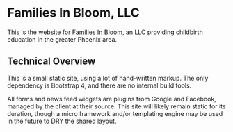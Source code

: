 # Families In Bloom, LLC
This is the website for [Families In Bloom](familiesinbloom.net), an LLC providing childbirth education in the greater Phoenix area.

## Technical Overview
This is a small static site, using a lot of hand-written markup. The only dependency is Bootstrap 4, and there are no internal build tools.

All forms and news feed widgets are plugins from Google and Facebook, managed by the client at their source. This site will likely remain static for its duration, though a micro framework and/or templating engine may be used in the future to DRY the shared layout.
